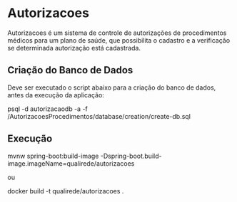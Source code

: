 # Autorizacoes

Autorizacoes é um sistema de controle de autorizações de procedimentos médicos para um plano de saúde, que possibilita o cadastro e a verificação se determinada autorização está cadastrada.


## Criação do Banco de Dados

Deve ser executado o script abaixo para a criação do banco de dados, antes da execução da aplicação:

psql -d autorizacaodb -a -f /AutorizacoesProcedimentos/database/creation/create-db.sql

## Execução

mvnw spring-boot:build-image -Dspring-boot.build-image.imageName=qualirede/autorizacoes

ou

docker build -t qualirede/autorizacoes .